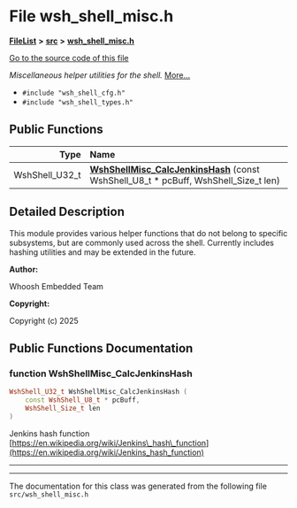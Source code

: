 

# File wsh\_shell\_misc.h



[**FileList**](files.md) **>** [**src**](dir_68267d1309a1af8e8297ef4c3efbcdba.md) **>** [**wsh\_shell\_misc.h**](wsh__shell__misc_8h.md)

[Go to the source code of this file](wsh__shell__misc_8h_source.md)

_Miscellaneous helper utilities for the shell._ [More...](#detailed-description)

* `#include "wsh_shell_cfg.h"`
* `#include "wsh_shell_types.h"`





































## Public Functions

| Type | Name |
| ---: | :--- |
|  WshShell\_U32\_t | [**WshShellMisc\_CalcJenkinsHash**](#function-wshshellmisc_calcjenkinshash) (const WshShell\_U8\_t \* pcBuff, WshShell\_Size\_t len) <br> |




























## Detailed Description


This module provides various helper functions that do not belong to specific subsystems, but are commonly used across the shell. Currently includes hashing utilities and may be extended in the future.




**Author:**

Whoosh Embedded Team 




**Copyright:**

Copyright (c) 2025 





    
## Public Functions Documentation




### function WshShellMisc\_CalcJenkinsHash 

```C++
WshShell_U32_t WshShellMisc_CalcJenkinsHash (
    const WshShell_U8_t * pcBuff,
    WshShell_Size_t len
) 
```



Jenkins hash function [https://en.wikipedia.org/wiki/Jenkins\_hash\_function](https://en.wikipedia.org/wiki/Jenkins_hash_function) 


        

<hr>

------------------------------
The documentation for this class was generated from the following file `src/wsh_shell_misc.h`

